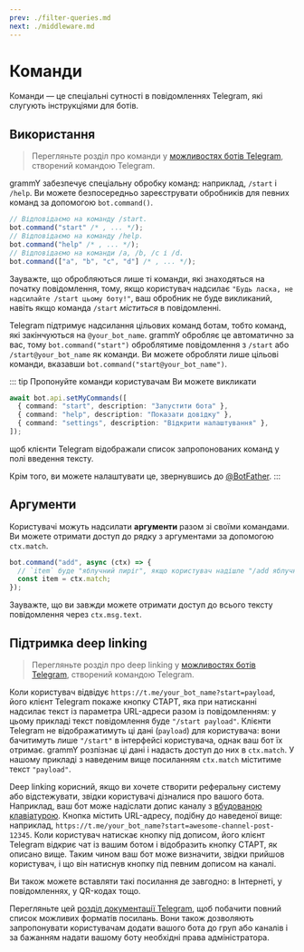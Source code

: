 ```yaml
---
prev: ./filter-queries.md
next: ./middleware.md
---
```


# Команди

Команди — це спеціальні сутності в повідомленнях Telegram, які слугують інструкціями для ботів.

## Використання

> Перегляньте розділ про команди у [можливостях ботів Telegram](https://core.telegram.org/bots/features#commands), створений командою Telegram.

grammY забезпечує спеціальну обробку команд: наприклад, `/start` і `/help`.
Ви можете безпосередньо зареєструвати обробників для певних команд за допомогою `bot.command()`.

```ts
// Відповідаємо на команду /start.
bot.command("start" /* , ... */);
// Відповідаємо на команду /help.
bot.command("help" /* , ... */);
// Відповідаємо на команди /a, /b, /c і /d.
bot.command(["a", "b", "c", "d"] /* , ... */);
```

Зауважте, що обробляються лише ті команди, які знаходяться на початку повідомлення, тому, якщо користувач надсилає `"Будь ласка, не надсилайте /start цьому боту!"`, ваш обробник не буде викликаний, навіть якщо команда `/start` _міститься_ в повідомленні.

Telegram підтримує надсилання цільових команд ботам, тобто команд, які закінчуються на `@your_bot_name`.
grammY обробляє це автоматично за вас, тому `bot.command("start")` оброблятиме повідомлення з `/start` або `/start@your_bot_name` як команди.
Ви можете обробляти лише цільові команди, вказавши `bot.command("start@your_bot_name")`.

::: tip Пропонуйте команди користувачам
Ви можете викликати

```ts
await bot.api.setMyCommands([
  { command: "start", description: "Запустити бота" },
  { command: "help", description: "Показати довідку" },
  { command: "settings", description: "Відкрити налаштування" },
]);
```

щоб клієнти Telegram відображали список запропонованих команд у полі введення тексту.

Крім того, ви можете налаштувати це, звернувшись до [@BotFather](https://t.me/BotFather).
:::

## Аргументи

Користувачі можуть надсилати **аргументи** разом зі своїми командами.
Ви можете отримати доступ до рядку з аргументами за допомогою `ctx.match`.

```ts
bot.command("add", async (ctx) => {
  // `item` буде "яблучний пиріг", якщо користувач надішле "/add яблучний пиріг".
  const item = ctx.match;
});
```

Зауважте, що ви завжди можете отримати доступ до всього тексту повідомлення через `ctx.msg.text`.

## Підтримка deep linking

> Перегляньте розділ про deep linking у [можливостях ботів Telegram](https://core.telegram.org/bots/features#deep-linking), створений командою Telegram.

Коли користувач відвідує `https://t.me/your_bot_name?start=payload`, його клієнт Telegram покаже кнопку СТАРТ, яка при натисканні надсилає текст із параметра URL-адреси разом із повідомленням: у цьому прикладі текст повідомлення буде `"/start payload"`.
Клієнти Telegram не відображатимуть ці дані (`payload`) для користувача: вони бачитимуть лише `"/start"` в інтерфейсі користувача, однак ваш бот їх отримає.
grammY розпізнає ці дані і надасть доступ до них в `ctx.match`.
У нашому прикладі з наведеним вище посиланням `ctx.match` міститиме текст `"payload"`.

Deep linking корисний, якщо ви хочете створити реферальну систему або відстежувати, звідки користувачі дізналися про вашого бота.
Наприклад, ваш бот може надіслати допис каналу з [вбудованою клавіатурою](../plugins/keyboard.md#вбудовані-клавіатури).
Кнопка містить URL-адресу, подібну до наведеної вище: наприклад, `https://t.me/your_bot_name?start=awesome-channel-post-12345`.
Коли користувач натискає кнопку під дописом, його клієнт Telegram відкриє чат із вашим ботом і відобразить кнопку СТАРТ, як описано вище.
Таким чином ваш бот може визначити, звідки прийшов користувач, і що він натиснув кнопку під певним дописом на каналі.

Ви також можете вставляти такі посилання де завгодно: в Інтернеті, у повідомленнях, у QR-кодах тощо.

Перегляньте цей [розділ документації Telegram](https://core.telegram.org/api/links#bot-links), щоб побачити повний список можливих форматів посилань.
Вони також дозволяють запропонувати користувачам додати вашого бота до груп або каналів і за бажанням надати вашому боту необхідні права адміністратора.
